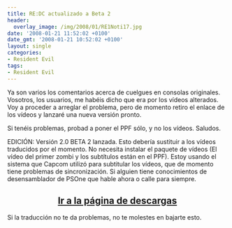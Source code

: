 ```yaml
---
title: RE:DC actualizado a Beta 2
header:
  overlay_image: /img/2008/01/RE1Noti17.jpg
date: '2008-01-21 11:52:02 +0100'
date_gmt: '2008-01-21 10:52:02 +0100'
layout: single
categories:
- Resident Evil
tags:
- Resident Evil
---
```

Ya son varios los comentarios acerca de cuelgues en consolas originales. Vosotros, 
los usuarios, me habéis dicho que era por los vídeos alterados. Voy a proceder a 
arreglar el problema, pero de momento retiro el enlace de los vídeos y lanzaré 
una nueva versión pronto.

Si tenéis problemas, probad a poner el PPF sólo, y no los vídeos. Saludos.

EDICIÓN: Versión 2.0 BETA 2 lanzada. Esto debería sustituir a los vídeos traducidos 
por el momento. No necesita instalar el paquete de vídeos (El vídeo del primer zombi 
y los subtítulos están en el PPF). Estoy usando el sistema que Capcom utilizó para 
subtitular los vídeos, que de momento tiene problemas de sincronización. Si alguien 
tiene conocimientos de desensamblador de PSOne que hable ahora o calle para siempre.

<h2 style="text-align: center;"><strong><a href="http://tiovictor.romhackhispano.org/resident-evil-directors-cut/">Ir a la página de descargas</a></strong></h2>

Si la traducción no te da problemas, no te molestes en bajarte esto.
